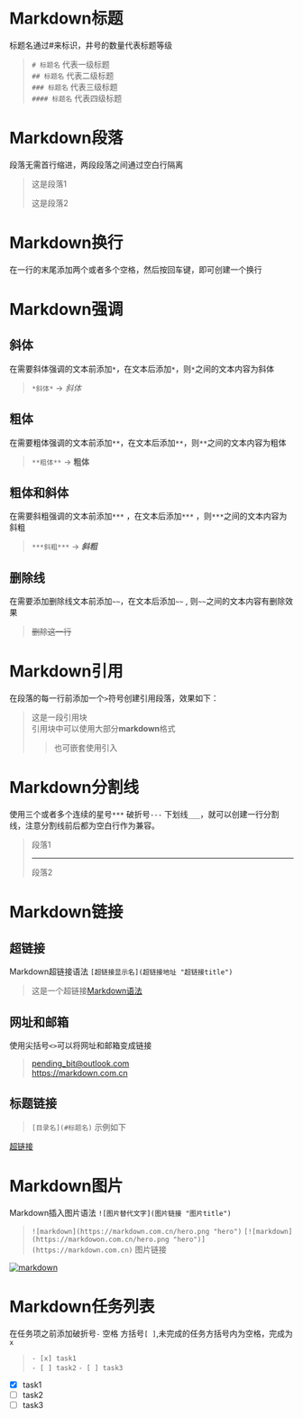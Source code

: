 

# Markdown标题
标题名通过#来标识，井号的数量代表标题等级  
>`# 标题名`        代表一级标题  
>`## 标题名`       代表二级标题  
>`### 标题名`      代表三级标题  
>`#### 标题名`     代表四级标题  



# Markdown段落
段落无需首行缩进，两段段落之间通过空白行隔离
>这是段落1  
>
>这是段落2


# Markdown换行
在一行的末尾添加两个或者多个空格，然后按回车键，即可创建一个换行  

# Markdown强调
## 斜体
在需要斜体强调的文本前添加`*`，在文本后添加`*`，则`*`之间的文本内容为斜体
>`*斜体*` -> *斜体*
## 粗体
在需要粗体强调的文本前添加`**`，在文本后添加`**`，则`**`之间的文本内容为粗体
>`**粗体**` -> **粗体**
## 粗体和斜体
在需要斜粗强调的文本前添加`***` ，在文本后添加`***` ，则`***`之间的文本内容为斜粗  
>`***斜粗***` -> ***斜粗***
## 删除线
在需要添加删除线文本前添加`~~`，在文本后添加`~~` , 则`~~`之间的文本内容有删除效果
>~~删除这一行~~


  

# Markdown引用
在段落的每一行前添加一个`>`符号创建引用段落，效果如下：
>这是一段引用块  
>引用块中可以使用大部分**markdown**格式  
>>也可嵌套使用引入



# Markdown分割线
使用三个或者多个连续的星号`***` 破折号`---` 下划线`___`，就可以创建一行分割线，注意分割线前后都为空白行作为兼容。
>段落1
>
>***
>
>段落2

# Markdown链接
## 超链接
Markdown超链接语法 `[超链接显示名](超链接地址 "超链接title")`
>这是一个超链接[Markdown语法](https://markdown.com.cn "markdown教程")

## 网址和邮箱
使用尖括号`<>`可以将网址和邮箱变成链接
><pending_bit@outlook.com>  
><https://markdown.com.cn>

## 标题链接
>`[目录名](#标题名)`  示例如下

[超链接](#超链接)

# Markdown图片
Markdown插入图片语法 `![图片替代文字](图片链接 "图片title")`
>`![markdown](https://markdown.com.cn/hero.png "hero")` 
>`[![markdown](https://markdowon.com.cn/hero.png "hero")](https://markdown.com.cn)` 图片链接 

[![markdown](https://markdown.com.cn/hero.png "hero")](https://markdown.com.cn)

# Markdown任务列表
在任务项之前添加破折号`-` 空格 方括号`[ ]`,未完成的任务方括号内为空格，完成为`x`  
>`- [x] task1`    
>`- [ ] task2`
>`- [ ] task3`
- [x] task1
- [ ] task2
- [ ] task3

